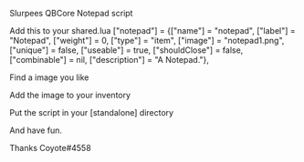 Slurpees QBCore Notepad script

Add this to your shared.lua 
["notepad"]                       = {["name"] = "notepad",                       ["label"] = "Notepad",                 ["weight"] = 0,         ["type"] = "item",         ["image"] = "notepad1.png",             ["unique"] = false,     ["useable"] = true,     ["shouldClose"] = false,    ["combinable"] = nil,   ["description"] = "A Notepad."},

Find a image you like

Add the image to your inventory

Put the script in your [standalone] directory

And have fun.

Thanks Coyote#4558